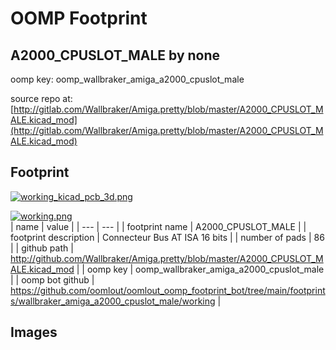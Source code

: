 # OOMP Footprint  
## A2000_CPUSLOT_MALE  by none  
  
oomp key: oomp_wallbraker_amiga_a2000_cpuslot_male  
  
source repo at: [http://gitlab.com/Wallbraker/Amiga.pretty/blob/master/A2000_CPUSLOT_MALE.kicad_mod](http://gitlab.com/Wallbraker/Amiga.pretty/blob/master/A2000_CPUSLOT_MALE.kicad_mod)  
## Footprint  
  
[![working_kicad_pcb_3d.png](working_kicad_pcb_3d_600.png)](working_kicad_pcb_3d.png)  
  
[![working.png](working_600.png)](working.png)  
| name | value | 
| --- | --- | 
| footprint name | A2000_CPUSLOT_MALE | 
| footprint description | Connecteur Bus AT ISA 16 bits | 
| number of pads | 86 | 
| github path | http://github.com/Wallbraker/Amiga.pretty/blob/master/A2000_CPUSLOT_MALE.kicad_mod | 
| oomp key | oomp_wallbraker_amiga_a2000_cpuslot_male | 
| oomp bot github | https://github.com/oomlout/oomlout_oomp_footprint_bot/tree/main/footprints/wallbraker_amiga_a2000_cpuslot_male/working | 
## Images  
